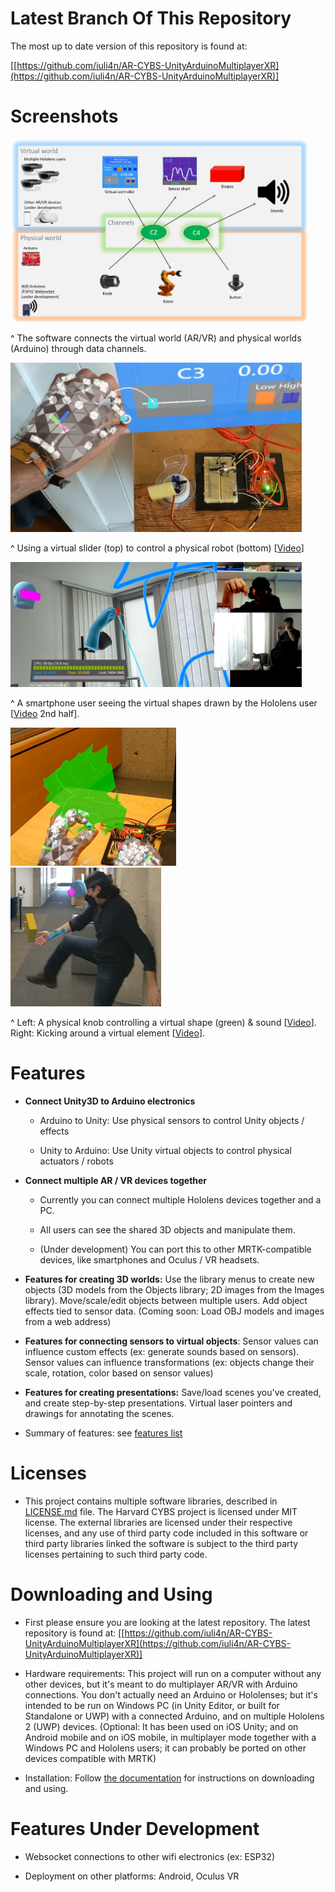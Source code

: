 # Latest Branch Of This Repository

The most up to date version of this repository is found at:


[[https://github.com/iuli4n/AR-CYBS-UnityArduinoMultiplayerXR](https://github.com/iuli4n/AR-CYBS-UnityArduinoMultiplayerXR)]

# Screenshots

<img src="Documentation/Images/2022-10-03-13-16-13-image.png" title="" alt="" width="474">

^ The software connects the virtual world (AR/VR) and physical worlds (Arduino) through data channels.

<img title="" src="Documentation/Images/2022-10-03-14-26-40-image.png" alt="" width="466">

^ Using a virtual slider (top) to control a physical robot (bottom) [[Video](https://www.instagram.com/p/CiautRyu-fq/)]

<img src="Documentation/Images/2022-10-03-14-29-25-image.png" title="" alt="" width="466">

^ A smartphone user seeing the virtual shapes drawn by the Hololens user [[Video](https://www.instagram.com/p/CiBRxaaAULz/) 2nd half].

<img title="" src="Documentation/Images/2022-10-03-14-30-30-image.png" alt="" width="265"> <img title="" src="Documentation/Images/2022-10-03-14-28-14-image.png" alt="" width="241">

^ Left: A physical knob controlling a virtual shape (green) & sound [[Video](https://www.instagram.com/p/CjEj22uL-f9/)]. Right: Kicking around a virtual element [[Video](https://www.instagram.com/p/CiBRxaaAULz/)].

# Features

- **Connect Unity3D to Arduino electronics**
  
  - Arduino to Unity: Use physical sensors to control Unity objects / effects
  
  - Unity to Arduino: Use Unity virtual objects to control physical actuators / robots

- **Connect multiple AR / VR devices together**
  
  - Currently you can connect multiple Hololens devices together and a PC.
  
  - All users can see the shared 3D objects and manipulate them.
  
  - (Under development) You can port this to other MRTK-compatible devices, like smartphones and Oculus / VR headsets.

- **Features for creating 3D worlds:** Use the library menus to create new objects (3D models from the Objects library; 2D images from the Images library). Move/scale/edit objects between multiple users. Add object effects tied to sensor data. (Coming soon: Load OBJ models and images from a web address)

- **Features for connecting sensors to virtual objects**: Sensor values can influence custom effects (ex: generate sounds based on sensors). Sensor values can influence transformations (ex: objects change their scale, rotation, color based on sensor values)

- **Features for creating presentations:** Save/load scenes you've created, and create step-by-step presentations. Virtual laser pointers and drawings for annotating the scenes.

- Summary of features: see [features list](https://github.com/shankar-r19/CYBS-MArkdown-files/blob/main/1.2.%20AR%20CYB%20Software%20Features.md) 

# Licenses

* This project contains multiple software libraries, described in [LICENSE.md](LICENSES.md) file. The Harvard CYBS project is licensed under MIT license. The external libraries are licensed under their respective licenses, and any use of third party code included in this software or third party libraries linked the software is subject to the third party licenses pertaining to such third party code.

# Downloading and Using

* First please ensure you are looking at the latest repository. The latest repository is found at: [[https://github.com/iuli4n/AR-CYBS-UnityArduinoMultiplayerXR](https://github.com/iuli4n/AR-CYBS-UnityArduinoMultiplayerXR)]

* Hardware requirements: This project will run on a computer without any other devices, but it's meant to do multiplayer AR/VR with Arduino connections. You don't actually need an Arduino or Hololenses; but it's intended to be run on Windows PC (in Unity Editor, or built for Standalone or UWP) with a connected Arduino, and on multiple Hololens 2 (UWP) devices. (Optional: It has been used on iOS Unity; and on Android mobile and on iOS mobile, in multiplayer mode together with a Windows PC and Hololens users; it can probably be ported on other devices compatible with MRTK)

* Installation: Follow [the documentation](/Documentation/1.1.%20AR%20CYB%20Software%20Information%20and%20Installation.md) for instructions on downloading and using.

# 

# Features Under Development

* Websocket connections to other wifi electronics (ex: ESP32)

* Deployment on other platforms: Android, Oculus VR
